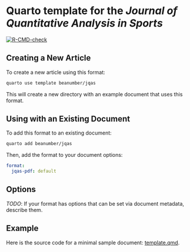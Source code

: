 # Quarto template for the *Journal of Quantitative Analysis in Sports*

  <!-- badges: start -->
  [![R-CMD-check](https://github.com/beanumber/jqas/actions/workflows/R-CMD-check.yaml/badge.svg)](https://github.com/beanumber/jqas/actions/workflows/R-CMD-check.yaml)
  <!-- badges: end -->

## Creating a New Article

To create a new article using this format:

```bash
quarto use template beanumber/jqas
```

This will create a new directory with an example document that uses this format.

## Using with an Existing Document

To add this format to an existing document:

```bash
quarto add beanumber/jqas
```

Then, add the format to your document options:

```yaml
format:
  jqas-pdf: default
```    

## Options

*TODO*: If your format has options that can be set via document metadata, describe them.

## Example

Here is the source code for a minimal sample document: [template.qmd](template.qmd).

<!-- pdftools::pdf_convert('template.pdf',pages = 1) 
![[template.qmd](template.qmd)](template_1.png) -->
